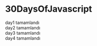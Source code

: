 # 30DaysOfJavascript
day1 tamamlandı <br>
day2 tamamlandı <br>
day3 tamamlandı <br>
day4 tamamlandı
